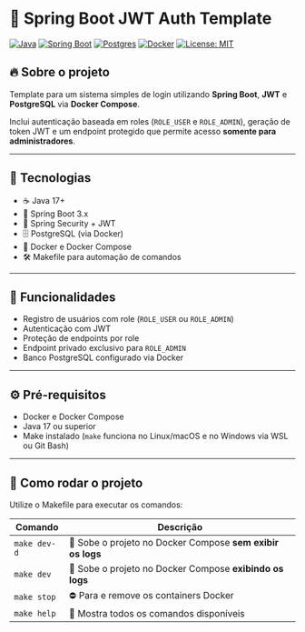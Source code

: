# 🔐 Spring Boot JWT Auth Template

[![Java](https://img.shields.io/badge/Java-17+-blue)](https://www.java.com)
[![Spring Boot](https://img.shields.io/badge/Spring%20Boot-3.x-brightgreen)](https://spring.io/projects/spring-boot)
[![Postgres](https://img.shields.io/badge/PostgreSQL-15-blue)](https://www.postgresql.org/)
[![Docker](https://img.shields.io/badge/Docker-%231572B6.svg?logo=docker&logoColor=white)](https://www.docker.com/)
[![License: MIT](https://img.shields.io/badge/License-MIT-yellow.svg)](https://opensource.org/licenses/MIT)

## 🔥 Sobre o projeto

Template para um sistema simples de login utilizando **Spring Boot**, **JWT** e **PostgreSQL** via **Docker Compose**.

Inclui autenticação baseada em roles (`ROLE_USER` e `ROLE_ADMIN`), geração de token JWT e um endpoint protegido que permite acesso **somente para administradores**.

---

## 🚀 Tecnologias

- ☕ Java 17+
- 🧠 Spring Boot 3.x
- 🔐 Spring Security + JWT
- 🗄️ PostgreSQL (via Docker)
- 🐳 Docker e Docker Compose
- 🛠️ Makefile para automação de comandos

---

## 📜 Funcionalidades

- Registro de usuários com role (`ROLE_USER` ou `ROLE_ADMIN`)
- Autenticação com JWT
- Proteção de endpoints por role
- Endpoint privado exclusivo para `ROLE_ADMIN`
- Banco PostgreSQL configurado via Docker

---

## ⚙️ Pré-requisitos

- Docker e Docker Compose
- Java 17 ou superior
- Make instalado (`make` funciona no Linux/macOS e no Windows via WSL ou Git Bash)

---

## 🔧 Como rodar o projeto

Utilize o Makefile para executar os comandos:

| Comando       | Descrição                                                        |
|----------------|-------------------------------------------------------------------|
| `make dev-d`   | 🚀 Sobe o projeto no Docker Compose **sem exibir os logs**        |
| `make dev`     | 🚀 Sobe o projeto no Docker Compose **exibindo os logs**          |
| `make stop`    | ⛔ Para e remove os containers Docker                             |
| `make help`    | 📖 Mostra todos os comandos disponíveis                           |
